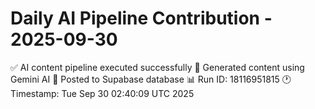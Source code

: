 # Daily AI Pipeline Contribution - 2025-09-30

✅ AI content pipeline executed successfully
🤖 Generated content using Gemini AI
💾 Posted to Supabase database
📊 Run ID: 18116951815
🕐 Timestamp: Tue Sep 30 02:40:09 UTC 2025
